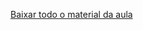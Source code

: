 [Baixar todo o material da aula](https://download-directory.github.io/?url=http://github.com/IgorAvilaPereira/pmbd2025_1sem/tree/main/09_listas_sql_ddl)
&nbsp;
